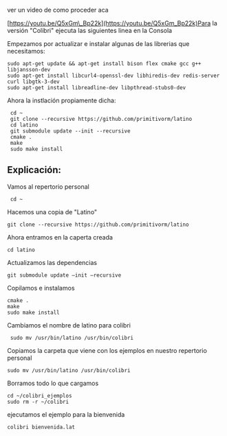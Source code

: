  ver un video de como proceder aca

[https://youtu.be/Q5xGm\_Bp22k](https://youtu.be/Q5xGm_Bp22k)Para la versión "Colibri" ejecuta las siguientes linea en la Consola

Empezamos por actualizar e instalar algunas de las librerias que necesitamos:

```
sudo apt-get update && apt-get install bison flex cmake gcc g++ libjansson-dev 
sudo apt-get install libcurl4-openssl-dev libhiredis-dev redis-server curl libgtk-3-dev 
sudo apt-get install libreadline-dev libpthread-stubs0-dev
```

Ahora la instlación propiamente dicha:

```
 cd ~
 git clone --recursive https://github.com/primitivorm/latino
 cd latino
 git submodule update --init --recursive
 cmake .
 make
 sudo make install
```

## Explicación:

Vamos al repertorio personal

```
 cd ~
```

Hacemos una copia de "Latino"

```
git clone --recursive https://github.com/primitivorm/latino
```

Ahora entramos en la caperta creada

```
cd latino
```

Actualizamos las dependencias

```
git submodule update –init –recursive
```

Copilamos  e instalamos

```
cmake .
make
sudo make install
```

Cambiamos el nombre de latino para colibri

```
 sudo mv /usr/bin/latino /usr/bin/colibri
```

Copiamos la carpeta que viene con los ejemplos en nuestro repertorio personal

```
sudo mv /usr/bin/latino /usr/bin/colibri
```

Borramos todo lo que cargamos

```
cd ~/colibri_ejemplos
sudo rm -r ~/colibri
```

ejecutamos el ejemplo para la bienvenida

```
colibri bienvenida.lat
```



